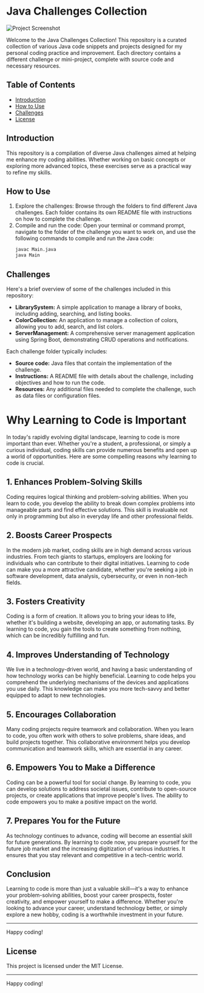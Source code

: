 # Java Challenges Collection


![Project Screenshot](https://www.summerbank.co.uk/wp-content/uploads/2020/04/Untitled-design-6-620x310-1.jpg)

Welcome to the Java Challenges Collection! This repository is a curated collection of various Java code snippets and projects designed for my personal coding practice and improvement. Each directory contains a different challenge or mini-project, complete with source code and necessary resources.

## Table of Contents

- [Introduction](#introduction)
- [How to Use](#how-to-use)
- [Challenges](#challenges)
- [License](#license)

## Introduction

This repository is a compilation of diverse Java challenges aimed at helping me enhance my coding abilities. Whether working on basic concepts or exploring more advanced topics, these exercises serve as a practical way to refine my skills.

## How to Use

1. Explore the challenges: Browse through the folders to find different Java challenges. Each folder contains its own README file with instructions on how to complete the challenge.
2. Compile and run the code: Open your terminal or command prompt, navigate to the folder of the challenge you want to work on, and use the following commands to compile and run the Java code:
    ```bash
    javac Main.java
    java Main
    ```

## Challenges


Here's a brief overview of some of the challenges included in this repository:

- **LibrarySystem:** A simple application to manage a library of books, including adding, searching, and listing books.
- **ColorCollection:** An application to manage a collection of colors, allowing you to add, search, and list colors.
- **ServerManagement:** A comprehensive server management application using Spring Boot, demonstrating CRUD operations and notifications.

Each challenge folder typically includes:

- **Source code:** Java files that contain the implementation of the challenge.
- **Instructions:** A README file with details about the challenge, including objectives and how to run the code.
- **Resources:** Any additional files needed to complete the challenge, such as data files or configuration files.


# Why Learning to Code is Important

In today's rapidly evolving digital landscape, learning to code is more important than ever. Whether you're a student, a professional, or simply a curious individual, coding skills can provide numerous benefits and open up a world of opportunities. Here are some compelling reasons why learning to code is crucial.

## 1. **Enhances Problem-Solving Skills**

Coding requires logical thinking and problem-solving abilities. When you learn to code, you develop the ability to break down complex problems into manageable parts and find effective solutions. This skill is invaluable not only in programming but also in everyday life and other professional fields.

## 2. **Boosts Career Prospects**

In the modern job market, coding skills are in high demand across various industries. From tech giants to startups, employers are looking for individuals who can contribute to their digital initiatives. Learning to code can make you a more attractive candidate, whether you're seeking a job in software development, data analysis, cybersecurity, or even in non-tech fields.

## 3. **Fosters Creativity**

Coding is a form of creation. It allows you to bring your ideas to life, whether it's building a website, developing an app, or automating tasks. By learning to code, you gain the tools to create something from nothing, which can be incredibly fulfilling and fun.

## 4. **Improves Understanding of Technology**

We live in a technology-driven world, and having a basic understanding of how technology works can be highly beneficial. Learning to code helps you comprehend the underlying mechanisms of the devices and applications you use daily. This knowledge can make you more tech-savvy and better equipped to adapt to new technologies.

## 5. **Encourages Collaboration**

Many coding projects require teamwork and collaboration. When you learn to code, you often work with others to solve problems, share ideas, and build projects together. This collaborative environment helps you develop communication and teamwork skills, which are essential in any career.

## 6. **Empowers You to Make a Difference**

Coding can be a powerful tool for social change. By learning to code, you can develop solutions to address societal issues, contribute to open-source projects, or create applications that improve people's lives. The ability to code empowers you to make a positive impact on the world.

## 7. **Prepares You for the Future**

As technology continues to advance, coding will become an essential skill for future generations. By learning to code now, you prepare yourself for the future job market and the increasing digitization of various industries. It ensures that you stay relevant and competitive in a tech-centric world.

## Conclusion

Learning to code is more than just a valuable skill—it's a way to enhance your problem-solving abilities, boost your career prospects, foster creativity, and empower yourself to make a difference. Whether you're looking to advance your career, understand technology better, or simply explore a new hobby, coding is a worthwhile investment in your future.


---

Happy coding!

## License

This project is licensed under the MIT License. 

---

Happy coding!
